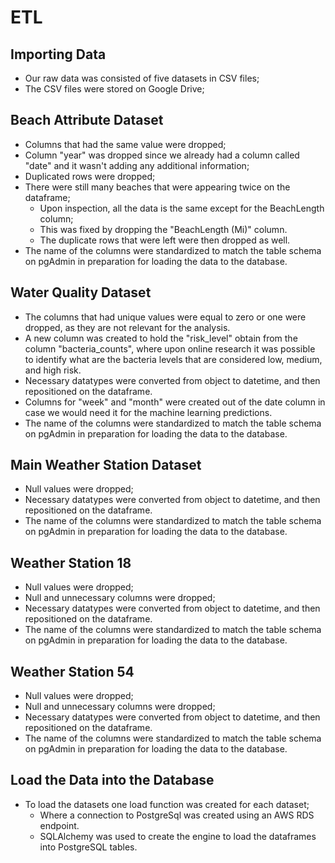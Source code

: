 # ETL

## Importing Data

- Our raw data was consisted of five datasets in CSV files;
- The CSV files were stored on Google Drive;


## Beach Attribute Dataset

- Columns that had the same value were dropped;
- Column "year" was dropped since we already had a column called "date" and it wasn't adding any additional information;
- Duplicated rows were dropped;
- There were still many beaches that were appearing twice on the dataframe;
    - Upon inspection, all the data is the same except for the BeachLength column;
    - This was fixed by dropping the "BeachLength (Mi)" column.
    - The duplicate rows that were left were then dropped as well.
- The name of the columns were standardized to match the table schema on pgAdmin in preparation for loading the data to the database.


## Water Quality Dataset

- The columns that had unique values were equal to zero or one were dropped, as they are not relevant for the analysis.
- A new column was created to hold the "risk_level" obtain from the column "bacteria_counts", where upon online research it was possible to identify what are the bacteria levels that are considered low, medium, and high risk.
- Necessary datatypes were converted from object to datetime, and then repositioned on the dataframe.
- Columns for "week" and "month" were created out of the date column in case we would need it for the machine learning predictions.
- The name of the columns were standardized to match the table schema on pgAdmin in preparation for loading the data to the database.


## Main Weather Station Dataset

- Null values were dropped;
- Necessary datatypes were converted from object to datetime, and then repositioned on the dataframe.
- The name of the columns were standardized to match the table schema on pgAdmin in preparation for loading the data to the database.


## Weather Station 18

- Null values were dropped;
- Null and unnecessary columns were dropped;
- Necessary datatypes were converted from object to datetime, and then repositioned on the dataframe.
- The name of the columns were standardized to match the table schema on pgAdmin in preparation for loading the data to the database.

## Weather Station 54

- Null values were dropped;
- Null and unnecessary columns were dropped;
- Necessary datatypes were converted from object to datetime, and then repositioned on the dataframe.
- The name of the columns were standardized to match the table schema on pgAdmin in preparation for loading the data to the database.


## Load the Data into the Database

- To load the datasets one load function was created for each dataset;
    - Where a connection to PostgreSql was created using an AWS RDS endpoint.
    - SQLAlchemy was used to create the engine to load the dataframes into PostgreSQL tables.
